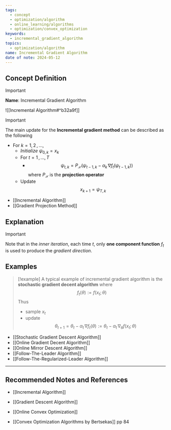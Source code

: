 ```yaml
---
tags:
  - concept
  - optimization/algorithm
  - online_learning/algorithms
  - optimization/convex_optimization
keywords:
  - incremental_gradient_algorithm
topics:
  - optimization/algorithm
name: Incremental Gradient Algorithm
date of note: 2024-05-12
---
```


## Concept Definition

>[!important]
>**Name**: Incremental Gradient Algorithm

![[Incremental Algorithm#^b32a9f]]

>[!important] 
>The main update for the **Incremental gradient method** can be described as the following
>- For $k=1,\,2 \,{,}\ldots{,}\,$
>	- *Initialize* $\psi_{0,k} = x_{k}$
>	- For $t=1 \,{,}\ldots{,}\,T$
>		- $$\psi_{t,k} = P_{\mathcal{X}}\left( \psi_{t-1, k} - \alpha_{k}\,\nabla f_{t}(\psi_{t-1, k})\right)$$ where $P_{\mathcal{X}}$ is the **projection operator**
>	- Update $$x_{k+1} = \psi_{T, k}$$

- [[Incremental Algorithm]]
- [[Gradient Projection Method]]


## Explanation

>[!important]
>Note that in the *inner iteration*, each time $t$, only **one component function** $f_{t}$ is used to produce the *gradient direction*.

## Examples

>[!example]
>A typical example of incremental gradient algorithm is the **stochastic gradient decent algorithm** where
>$$
>f_{t}(\theta) := f(x_{t}; \theta)
>$$
>Thus
>- sample $x_{t}$
>- update $$\theta_{t+1} = \theta_{t} - \alpha_{t}\,\nabla f_{t}(\theta) := \theta_{t} - \alpha_{t}\,\nabla_{\theta} f(x_{t}; \theta) $$


- [[Stochastic Gradient Descent Algorithm]]
- [[Online Gradient Decent Algorithm]]
- [[Online Mirror Descent Algorithm]]
- [[Follow-The-Leader Algorithm]]
- [[Follow-The-Regularized-Leader Algorithm]]



-----------
##  Recommended Notes and References


- [[Incremental Algorithm]]
- [[Gradient Descent Algorithm]]

- [[Online Convex Optimization]]

- [[Convex Optimization Algorithms by Bertsekas]] pp 84